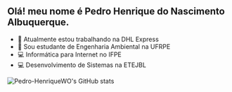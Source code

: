 ## Olá! meu nome é Pedro Henrique do Nascimento Albuquerque.



- 🔭 Atualmente estou trabalhando na DHL Express
- 🌱 Sou estudante de Engenharia Ambiental na UFRPE
- 💻  Informática para Internet no IFPE
- 💻  Desenvolvimento de Sistemas na ETEJBL


![Pedro-HenriqueWO's GitHub stats](https://github-readme-stats.vercel.app/api?username=Pedro-HenriqueWO&show_icons=true&theme=dark)

